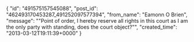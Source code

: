  {
   "id": "491575157545088",
   "post_id": "462493170453287_491252097577394",
   "from_name": "Eamonn O Brien",
   "message": "\"Point of order, I hereby reserve all rights in this court as I am the only party with standing, does the court object?\"",
   "created_time": "2013-03-12T19:11:39+0000"
 }
